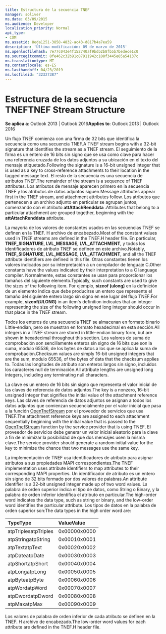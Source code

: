 ```yaml
---
title: Estructura de la secuencia TNEF
manager: soliver
ms.date: 03/09/2015
ms.audience: Developer
localization_priority: Normal
api_type:
- COM
ms.assetid: 8eda1251-3858-4832-ac43-d817b4a7ea59
description: 'Última modificación: 09 de marzo de 2015'
ms.openlocfilehash: 7e77c043e4f152740af9bdb2b8fb5b7bedece1c0
ms.sourcegitcommit: 8fe462c32b91c87911942c188f3445e85a54137c
ms.translationtype: MT
ms.contentlocale: es-ES
ms.lasthandoff: 04/23/2019
ms.locfileid: "32327387"
---
```

# <a name="tnef-stream-structure"></a><span data-ttu-id="776ae-103">Estructura de la secuencia TNEF</span><span class="sxs-lookup"><span data-stu-id="776ae-103">TNEF Stream Structure</span></span>

  
  
<span data-ttu-id="776ae-104">**Se aplica a**: Outlook 2013 | Outlook 2016</span><span class="sxs-lookup"><span data-stu-id="776ae-104">**Applies to**: Outlook 2013 | Outlook 2016</span></span> 
  
<span data-ttu-id="776ae-105">Un flujo TNEF comienza con una firma de 32 bits que identifica la secuencia como una secuencia TNEF.</span><span class="sxs-lookup"><span data-stu-id="776ae-105">A TNEF stream begins with a 32-bit signature that identifies the stream as a TNEF stream.</span></span> <span data-ttu-id="776ae-106">El seguimiento de la firma es un entero de 16 bits sin signo que se usa como clave para hacer una referencia cruzada de los datos adjuntos a su ubicación en el texto del mensaje etiquetado.</span><span class="sxs-lookup"><span data-stu-id="776ae-106">Following the signature is a 16-bit unsigned integer that is used as a key to cross-reference attachments to their location in the tagged message text.</span></span> <span data-ttu-id="776ae-107">El resto de la secuencia es una secuencia de atributos TNEF.</span><span class="sxs-lookup"><span data-stu-id="776ae-107">The remainder of the stream is a sequence of TNEF attributes.</span></span> <span data-ttu-id="776ae-108">Los atributos de mensaje aparecen primero en la secuencia TNEF y los atributos de datos adjuntos siguen.</span><span class="sxs-lookup"><span data-stu-id="776ae-108">Message attributes appear first in the TNEF stream, and attachment attributes follow.</span></span> <span data-ttu-id="776ae-109">Los atributos que pertenecen a un archivo adjunto en particular se agrupan juntos, comenzando con el atributo **attAttachRenddata** .</span><span class="sxs-lookup"><span data-stu-id="776ae-109">Attributes that belong to a particular attachment are grouped together, beginning with the **attAttachRenddata** attribute.</span></span> 
  
<span data-ttu-id="776ae-110">La mayoría de los valores de constantes usados en las secuencias TNEF se definen en la TNEF. H archivo de encabezado.</span><span class="sxs-lookup"><span data-stu-id="776ae-110">Most of the constant values used in TNEF streams are defined in the TNEF.H header file.</span></span> <span data-ttu-id="776ae-111">En particular, **TNEF_SIGNATURE**, **LVL_MESSAGE**, **LVL_ATTACHMENT**, y todos los identificadores de atributo TNEF se definen en este archivo.</span><span class="sxs-lookup"><span data-stu-id="776ae-111">Notably, **TNEF_SIGNATURE**, **LVL_MESSAGE**, **LVL_ATTACHMENT**, and all the TNEF attribute identifiers are defined in this file.</span></span> <span data-ttu-id="776ae-112">Otras constantes tienen los valores indicados por su interpretación a un compilador de lenguaje C.</span><span class="sxs-lookup"><span data-stu-id="776ae-112">Other constants have the values indicated by their interpretation to a C language compiler.</span></span> <span data-ttu-id="776ae-113">Normalmente, estas constantes se usan para proporcionar los tamaños del siguiente elemento.</span><span class="sxs-lookup"><span data-stu-id="776ae-113">Typically, such constants are used to give the sizes of the following item.</span></span> <span data-ttu-id="776ae-114">Por ejemplo, **sizeof (ulong)** en la definición de un elemento indica que debe producirse un entero que represente el tamaño del siguiente entero largo sin signo en ese lugar del flujo TNEF.</span><span class="sxs-lookup"><span data-stu-id="776ae-114">For example, **sizeof(ULONG)** in an item's definition indicates that an integer representing the size of the following unsigned long integer should occur in that place in the TNEF stream.</span></span> 
  
<span data-ttu-id="776ae-115">Todos los enteros de una secuencia TNEF se almacenan en formato binario Little-endian, pero se muestran en formato hexadecimal en esta sección.</span><span class="sxs-lookup"><span data-stu-id="776ae-115">All integers in a TNEF stream are stored in little-endian binary form, but are shown in hexadecimal throughout this section.</span></span> <span data-ttu-id="776ae-116">Los valores de suma de comprobación son sencillamente enteros sin signo de 16 bits que son la suma, módulo 65536, de los bytes de datos a los que se aplica la suma de comprobación.</span><span class="sxs-lookup"><span data-stu-id="776ae-116">Checksum values are simply 16-bit unsigned integers that are the sum, modulo 65536, of the bytes of data that the checksum applies to.</span></span> <span data-ttu-id="776ae-117">Todas las longitudes de atributo son enteros largos sin signo, incluidos los caracteres null de terminación.</span><span class="sxs-lookup"><span data-stu-id="776ae-117">All attribute lengths are unsigned long integers, including any terminating null characters.</span></span>
  
<span data-ttu-id="776ae-118">La clave es un entero de 16 bits sin signo que representa el valor inicial de las claves de referencia de datos adjuntos.</span><span class="sxs-lookup"><span data-stu-id="776ae-118">The key is a nonzero, 16-bit unsigned integer that signifies the initial value of the attachment reference keys.</span></span> <span data-ttu-id="776ae-119">Las claves de referencia de datos adjuntos se asignan a todos los datos adjuntos que comienzan secuencialmente por el valor inicial que pasa a la función [OpenTnefStream](opentnefstream.md) por el proveedor de servicios que usa TNEF.</span><span class="sxs-lookup"><span data-stu-id="776ae-119">The attachment reference keys are assigned to each attachment sequentially beginning with the initial value that is passed to the [OpenTnefStream](opentnefstream.md) function by the service provider that is using TNEF.</span></span> <span data-ttu-id="776ae-120">El proveedor de servicios debe generar un valor inicial aleatorio para la clave a fin de minimizar la posibilidad de que dos mensajes usen la misma clave.</span><span class="sxs-lookup"><span data-stu-id="776ae-120">The service provider should generate a random initial value for the key to minimize the chance that two messages use the same key.</span></span> 
  
<span data-ttu-id="776ae-121">La implementación de TNEF usa identificadores de atributo para asignar atributos a sus propiedades MAPI correspondientes.</span><span class="sxs-lookup"><span data-stu-id="776ae-121">The TNEF implementation uses attribute identifiers to map attributes to their corresponding MAPI properties.</span></span> <span data-ttu-id="776ae-122">Un identificador de atributo es un entero sin signo de 32 bits formado por dos valores de palabras.</span><span class="sxs-lookup"><span data-stu-id="776ae-122">An attribute identifier is a 32-bit unsigned integer made up of two word values.</span></span> <span data-ttu-id="776ae-123">La palabra de orden superior indica el tipo de datos, como String o Binary, y la palabra de orden inferior identifica el atributo en particular.</span><span class="sxs-lookup"><span data-stu-id="776ae-123">The high-order word indicates the data type, such as string or binary, and the low-order word identifies the particular attribute.</span></span> <span data-ttu-id="776ae-124">Los tipos de datos en la palabra de orden superior son:</span><span class="sxs-lookup"><span data-stu-id="776ae-124">The data types in the high order word are:</span></span>
  
|<span data-ttu-id="776ae-125">**Type**</span><span class="sxs-lookup"><span data-stu-id="776ae-125">**Type**</span></span>|<span data-ttu-id="776ae-126">**Value**</span><span class="sxs-lookup"><span data-stu-id="776ae-126">**Value**</span></span>|
|:-----|:-----|
|<span data-ttu-id="776ae-127">atpTriples</span><span class="sxs-lookup"><span data-stu-id="776ae-127">atpTriples</span></span>  <br/> |<span data-ttu-id="776ae-128">0x0000</span><span class="sxs-lookup"><span data-stu-id="776ae-128">0x0000</span></span>  <br/> |
|<span data-ttu-id="776ae-129">atpString</span><span class="sxs-lookup"><span data-stu-id="776ae-129">atpString</span></span>  <br/> |<span data-ttu-id="776ae-130">0x0001</span><span class="sxs-lookup"><span data-stu-id="776ae-130">0x0001</span></span>  <br/> |
|<span data-ttu-id="776ae-131">atpText</span><span class="sxs-lookup"><span data-stu-id="776ae-131">atpText</span></span>  <br/> |<span data-ttu-id="776ae-132">0x0002</span><span class="sxs-lookup"><span data-stu-id="776ae-132">0x0002</span></span>  <br/> |
|<span data-ttu-id="776ae-133">atpDate</span><span class="sxs-lookup"><span data-stu-id="776ae-133">atpDate</span></span>  <br/> |<span data-ttu-id="776ae-134">0x0003</span><span class="sxs-lookup"><span data-stu-id="776ae-134">0x0003</span></span>  <br/> |
|<span data-ttu-id="776ae-135">atpShort</span><span class="sxs-lookup"><span data-stu-id="776ae-135">atpShort</span></span>  <br/> |<span data-ttu-id="776ae-136">0x0004</span><span class="sxs-lookup"><span data-stu-id="776ae-136">0x0004</span></span>  <br/> |
|<span data-ttu-id="776ae-137">atpLong</span><span class="sxs-lookup"><span data-stu-id="776ae-137">atpLong</span></span>  <br/> |<span data-ttu-id="776ae-138">0x0005</span><span class="sxs-lookup"><span data-stu-id="776ae-138">0x0005</span></span>  <br/> |
|<span data-ttu-id="776ae-139">atpByte</span><span class="sxs-lookup"><span data-stu-id="776ae-139">atpByte</span></span>  <br/> |<span data-ttu-id="776ae-140">0x0006</span><span class="sxs-lookup"><span data-stu-id="776ae-140">0x0006</span></span>  <br/> |
|<span data-ttu-id="776ae-141">atpWord</span><span class="sxs-lookup"><span data-stu-id="776ae-141">atpWord</span></span>  <br/> |<span data-ttu-id="776ae-142">0x0007</span><span class="sxs-lookup"><span data-stu-id="776ae-142">0x0007</span></span>  <br/> |
|<span data-ttu-id="776ae-143">atpDword</span><span class="sxs-lookup"><span data-stu-id="776ae-143">atpDword</span></span>  <br/> |<span data-ttu-id="776ae-144">0x0008</span><span class="sxs-lookup"><span data-stu-id="776ae-144">0x0008</span></span>  <br/> |
|<span data-ttu-id="776ae-145">atpMax</span><span class="sxs-lookup"><span data-stu-id="776ae-145">atpMax</span></span>  <br/> |<span data-ttu-id="776ae-146">0x0009</span><span class="sxs-lookup"><span data-stu-id="776ae-146">0x0009</span></span>  <br/> |
   
<span data-ttu-id="776ae-147">Los valores de palabra de orden inferior de cada atributo se definen en la TNEF. H archivo de encabezado.</span><span class="sxs-lookup"><span data-stu-id="776ae-147">The low-order word values for each attribute are defined in the TNEF.H header file.</span></span>
  

